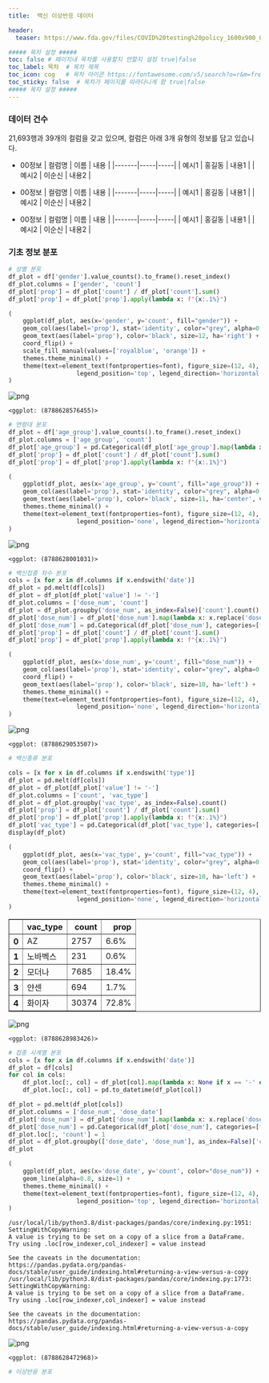 ```yaml
---
title:  백신 이상반응 데이터

header:
  teaser: https://www.fda.gov/files/COVID%20testing%20policy_1600x900_0.png # 리스트 페이지 썸네일 이미지 주소

##### 목차 설정 #####
toc: false # 페이지내 목차를 사용할지 안할지 설정 true|false
toc_label: 목차  # 목차 제목
toc_icon: cog   # 목차 아이콘 https://fontawesome.com/v5/search?o=r&m=free&s=solid 페이지에서 아이콘 네임. 저자권 확인 할 것.
toc_sticky: false  # 목차가 페이지를 따라다니게 함 true|false
##### 목차 설정 #####
---
```


### 데이터 건수

21,693행과 39개의 컬럼을 갖고 있으며, 컬럼은 아래 3개 유형의 정보를 담고 있습니다.

* 00정보
| 컬럼명 | 이름 | 내용 |
|-------|-----|-----|
| 예시1 | 홍길동 | 내용1 |
| 예시2 | 이순신 | 내용2 |

* 00정보
| 컬럼명 | 이름 | 내용 |
|-------|-----|-----|
| 예시1 | 홍길동 | 내용1 |
| 예시2 | 이순신 | 내용2 |

* 00정보
| 컬럼명 | 이름 | 내용 |
|-------|-----|-----|
| 예시1 | 홍길동 | 내용1 |
| 예시2 | 이순신 | 내용2 |


### 기초 정보 분포


```python
# 성별 분포
df_plot = df['gender'].value_counts().to_frame().reset_index()
df_plot.columns = ['gender', 'count']
df_plot['prop'] = df_plot['count'] / df_plot['count'].sum()
df_plot['prop'] = df_plot['prop'].apply(lambda x: f"{x:.1%}")

(
    ggplot(df_plot, aes(x='gender', y='count', fill="gender")) + 
    geom_col(aes(label='prop'), stat='identity', color="grey", alpha=0.8) + 
    geom_text(aes(label='prop'), color='black', size=12, ha='right') + 
    coord_flip() + 
    scale_fill_manual(values=['royalblue', 'orange']) + 
    themes.theme_minimal() + 
    theme(text=element_text(fontproperties=font), figure_size=(12, 4), axis_text_x=element_text(margin={'t': 10}), 
                   legend_position='top', legend_direction='horizontal', legend_title=element_blank())
)
```


    
![png](%EB%B0%B1%EC%8B%A0%EC%9D%B4%EC%83%81%EB%B0%98%EC%9D%91%EC%86%8C%EA%B0%9C_files/%EB%B0%B1%EC%8B%A0%EC%9D%B4%EC%83%81%EB%B0%98%EC%9D%91%EC%86%8C%EA%B0%9C_8_0.png)
    





    <ggplot: (8788628576455)>




```python
# 연령대 분포
df_plot = df['age_group'].value_counts().to_frame().reset_index()
df_plot.columns = ['age_group', 'count']
df_plot['age_group'] = pd.Categorical(df_plot['age_group'].map(lambda x: f'{x}대 이상' if x == 70 else f'{x}대'))
df_plot['prop'] = df_plot['count'] / df_plot['count'].sum()
df_plot['prop'] = df_plot['prop'].apply(lambda x: f"{x:.1%}")

(
    ggplot(df_plot, aes(x='age_group', y='count', fill="age_group")) + 
    geom_col(aes(label='prop'), stat='identity', color="grey", alpha=0.8) + 
    geom_text(aes(label='prop'), color='black', size=11, ha='center', va='top') + 
    themes.theme_minimal() + 
    theme(text=element_text(fontproperties=font), figure_size=(12, 4), axis_text_x=element_text(margin={'t': 10}, size=10), 
                   legend_position='none', legend_direction='horizontal', legend_title=element_blank())
)
```


    
![png](%EB%B0%B1%EC%8B%A0%EC%9D%B4%EC%83%81%EB%B0%98%EC%9D%91%EC%86%8C%EA%B0%9C_files/%EB%B0%B1%EC%8B%A0%EC%9D%B4%EC%83%81%EB%B0%98%EC%9D%91%EC%86%8C%EA%B0%9C_9_0.png)
    





    <ggplot: (8788628001031)>




```python
# 백신접종 차수 분포
cols = [x for x in df.columns if x.endswith('date')]
df_plot = pd.melt(df[cols])
df_plot = df_plot[df_plot['value'] != '-']
df_plot.columns = ['dose_num', 'count']
df_plot = df_plot.groupby('dose_num', as_index=False)['count'].count()
df_plot['dose_num'] = df_plot['dose_num'].map(lambda x: x.replace('dose_', '').replace('_date', '차'))
df_plot['dose_num'] = pd.Categorical(df_plot['dose_num'], categories=[f'{x}차' for x in range(4, 0, -1)])
df_plot['prop'] = df_plot['count'] / df_plot['count'].sum()
df_plot['prop'] = df_plot['prop'].apply(lambda x: f"{x:.1%}")

(
    ggplot(df_plot, aes(x='dose_num', y='count', fill="dose_num")) + 
    geom_col(aes(label='prop'), stat='identity', color="grey", alpha=0.8) + 
    coord_flip() + 
    geom_text(aes(label='prop'), color='black', size=10, ha='left') + 
    themes.theme_minimal() + 
    theme(text=element_text(fontproperties=font), figure_size=(12, 4), axis_text_x=element_text(margin={'t': 10}, size=10), 
                   legend_position='none', legend_direction='horizontal', legend_title=element_blank())
)
```


    
![png](%EB%B0%B1%EC%8B%A0%EC%9D%B4%EC%83%81%EB%B0%98%EC%9D%91%EC%86%8C%EA%B0%9C_files/%EB%B0%B1%EC%8B%A0%EC%9D%B4%EC%83%81%EB%B0%98%EC%9D%91%EC%86%8C%EA%B0%9C_10_0.png)
    





    <ggplot: (8788629053507)>




```python
# 백신종류 분포

cols = [x for x in df.columns if x.endswith('type')]
df_plot = pd.melt(df[cols])
df_plot = df_plot[df_plot['value'] != '-']
df_plot.columns = ['count', 'vac_type']
df_plot = df_plot.groupby('vac_type', as_index=False).count()
df_plot['prop'] = df_plot['count'] / df_plot['count'].sum()
df_plot['prop'] = df_plot['prop'].apply(lambda x: f"{x:.1%}")
df_plot['vac_type'] = pd.Categorical(df_plot['vac_type'], categories=['화이자', '모더나', 'AZ', '얀센', '노바벡스'])
display(df_plot)

(
    ggplot(df_plot, aes(x='vac_type', y='count', fill="vac_type")) + 
    geom_col(aes(label='prop'), stat='identity', color="grey", alpha=0.8) + 
    coord_flip() + 
    geom_text(aes(label='prop'), color='black', size=10, ha='left') + 
    themes.theme_minimal() + 
    theme(text=element_text(fontproperties=font), figure_size=(12, 4), axis_text_x=element_text(margin={'t': 10}, size=10), 
                   legend_position='none', legend_direction='horizontal', legend_title=element_blank())
)
```


<div>
<style scoped>
    .dataframe tbody tr th:only-of-type {
        vertical-align: middle;
    }

    .dataframe tbody tr th {
        vertical-align: top;
    }

    .dataframe thead th {
        text-align: right;
    }
</style>
<table border="1" class="dataframe">
  <thead>
    <tr style="text-align: right;">
      <th></th>
      <th>vac_type</th>
      <th>count</th>
      <th>prop</th>
    </tr>
  </thead>
  <tbody>
    <tr>
      <th>0</th>
      <td>AZ</td>
      <td>2757</td>
      <td>6.6%</td>
    </tr>
    <tr>
      <th>1</th>
      <td>노바벡스</td>
      <td>231</td>
      <td>0.6%</td>
    </tr>
    <tr>
      <th>2</th>
      <td>모더나</td>
      <td>7685</td>
      <td>18.4%</td>
    </tr>
    <tr>
      <th>3</th>
      <td>얀센</td>
      <td>694</td>
      <td>1.7%</td>
    </tr>
    <tr>
      <th>4</th>
      <td>화이자</td>
      <td>30374</td>
      <td>72.8%</td>
    </tr>
  </tbody>
</table>
</div>



    
![png](%EB%B0%B1%EC%8B%A0%EC%9D%B4%EC%83%81%EB%B0%98%EC%9D%91%EC%86%8C%EA%B0%9C_files/%EB%B0%B1%EC%8B%A0%EC%9D%B4%EC%83%81%EB%B0%98%EC%9D%91%EC%86%8C%EA%B0%9C_11_1.png)
    





    <ggplot: (8788628983426)>




```python
# 접종 시계열 분포
cols = [x for x in df.columns if x.endswith('date')]
df_plot = df[cols]
for col in cols:
    df_plot.loc[:, col] = df_plot[col].map(lambda x: None if x == '-' else x)
    df_plot.loc[:, col] = pd.to_datetime(df_plot[col])

df_plot = pd.melt(df_plot[cols])
df_plot.columns = ['dose_num', 'dose_date']
df_plot['dose_num'] = df_plot['dose_num'].map(lambda x: x.replace('dose_', '').replace('_date', '차'))
df_plot['dose_num'] = pd.Categorical(df_plot['dose_num'], categories=[f'{x}차' for x in range(1, 5)])
df_plot.loc[:, 'count'] = 1
df_plot = df_plot.groupby(['dose_date', 'dose_num'], as_index=False)['count'].count()
df_plot

(
    ggplot(df_plot, aes(x='dose_date', y='count', color="dose_num")) + 
    geom_line(alpha=0.8, size=1) + 
    themes.theme_minimal() + 
    theme(text=element_text(fontproperties=font), figure_size=(12, 4), axis_text_x=element_text(margin={'t': 10}, size=10), 
                   legend_position='top', legend_direction='horizontal', legend_title=element_blank())
)
```

    /usr/local/lib/python3.8/dist-packages/pandas/core/indexing.py:1951: SettingWithCopyWarning: 
    A value is trying to be set on a copy of a slice from a DataFrame.
    Try using .loc[row_indexer,col_indexer] = value instead
    
    See the caveats in the documentation: https://pandas.pydata.org/pandas-docs/stable/user_guide/indexing.html#returning-a-view-versus-a-copy
    /usr/local/lib/python3.8/dist-packages/pandas/core/indexing.py:1773: SettingWithCopyWarning: 
    A value is trying to be set on a copy of a slice from a DataFrame.
    Try using .loc[row_indexer,col_indexer] = value instead
    
    See the caveats in the documentation: https://pandas.pydata.org/pandas-docs/stable/user_guide/indexing.html#returning-a-view-versus-a-copy



    
![png](%EB%B0%B1%EC%8B%A0%EC%9D%B4%EC%83%81%EB%B0%98%EC%9D%91%EC%86%8C%EA%B0%9C_files/%EB%B0%B1%EC%8B%A0%EC%9D%B4%EC%83%81%EB%B0%98%EC%9D%91%EC%86%8C%EA%B0%9C_12_1.png)
    





    <ggplot: (8788628472968)>




```python
# 이상반응 분포

```
